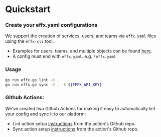 # Quickstart

### Create your effx.yaml configurations

We support the creation of services, users, and teams via `effx.yaml` files using the `effx-cli` tool.

- Examples for users, teams, and multiple objects can be found [here](./examples/).
- A config must end with `effx.yaml`. e.g. `*effx.yaml`

### Usage

```bash
go run effx.go lint -d .
go run effx.go sync -d . -k ${EFFX_API_KEY}
```

### Github Actions:

We've created two Github Actions for making it easy to automatically lint your config and sync it to our platform:

- Lint action setup [instructions](https://github.com/effxhq/effx-lint-action) from the action's Github repo.
- Sync action setup [instructions](https://github.com/effxhq/effx-sync-action) from the action's Github repo.
